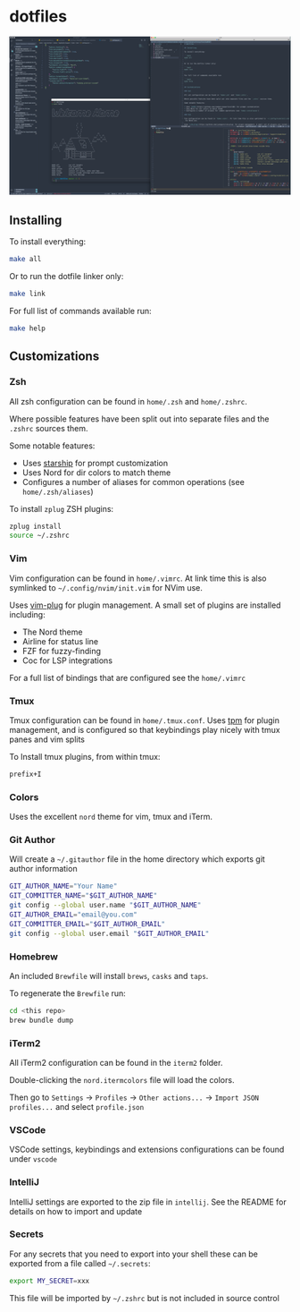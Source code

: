 # dotfiles

![](screenshot.png)

## Installing

To install everything:

```bash
make all
```

Or to run the dotfile linker only:

```bash
make link
```

For full list of commands available run:

```bash
make help
```

## Customizations

### Zsh

All zsh configuration can be found in `home/.zsh` and `home/.zshrc`.

Where possible features have been split out into separate files and the `.zshrc`
sources them.

Some notable features:

* Uses [starship](https://starship.rs) for prompt customization
* Uses Nord for dir colors to match theme
* Configures a number of aliases for common operations (see `home/.zsh/aliases`)

To install `zplug` ZSH plugins:

```bash
zplug install
source ~/.zshrc
```

### Vim

Vim configuration can be found in `home/.vimrc`. At link time this is also
symlinked to `~/.config/nvim/init.vim` for NVim use.

Uses [vim-plug](https://github.com/junegunn/vim-plug) for plugin management. A
small set of plugins are installed including:

* The Nord theme
* Airline for status line
* FZF for fuzzy-finding
* Coc for LSP integrations

For a full list of bindings that are configured see the `home/.vimrc`

### Tmux

Tmux configuration can be found in `home/.tmux.conf`. Uses
[tpm](https://github.com/tmux-plugins/tpm) for plugin management, and is
configured so that keybindings play nicely with tmux panes and vim splits

To Install tmux plugins, from within tmux:

```bash
prefix+I
```

### Colors

Uses the excellent `nord` theme for vim, tmux and iTerm.

### Git Author

Will create a `~/.gitauthor` file in the home directory which exports git author
information

```bash
GIT_AUTHOR_NAME="Your Name"
GIT_COMMITTER_NAME="$GIT_AUTHOR_NAME"
git config --global user.name "$GIT_AUTHOR_NAME"
GIT_AUTHOR_EMAIL="email@you.com"
GIT_COMMITTER_EMAIL="$GIT_AUTHOR_EMAIL"
git config --global user.email "$GIT_AUTHOR_EMAIL"
```

### Homebrew

An included `Brewfile` will install `brews`, `casks` and `taps`.

To regenerate the `Brewfile` run:

```bash
cd <this repo>
brew bundle dump
```

### iTerm2

All iTerm2 configuration can be found in the `iterm2` folder.

Double-clicking the `nord.itermcolors` file will load the colors.

Then go to `Settings` -> `Profiles` -> `Other actions...` ->
`Import JSON profiles...` and select `profile.json`

### VSCode

VSCode settings, keybindings and extensions configurations can be found under `vscode`

### IntelliJ

IntelliJ settings are exported to the zip file in `intellij`. See the README for
details on how to import and update

### Secrets

For any secrets that you need to export into your shell these can be exported
from a file called `~/.secrets`:

```bash
export MY_SECRET=xxx
```

This file will be imported by `~/.zshrc` but is not included in source control
